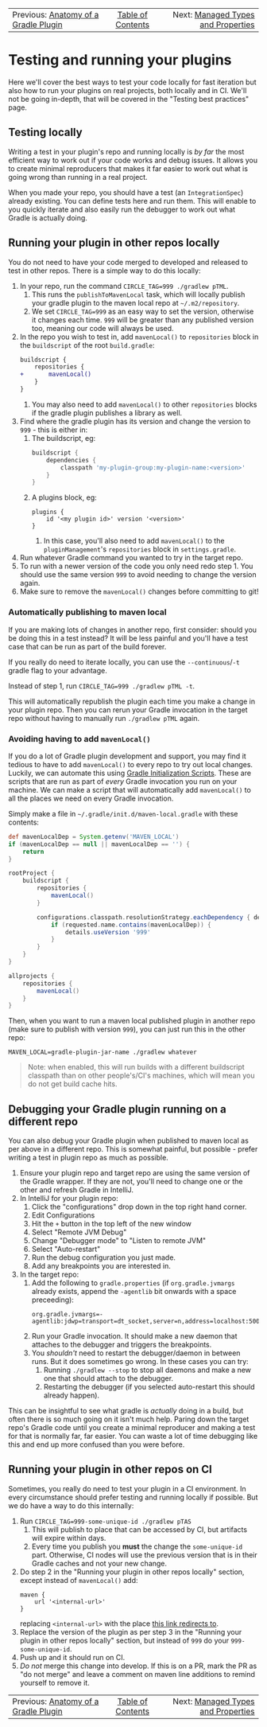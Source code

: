 <!-- PreviousNext:START -->
<table><tr>
  <td>Previous: <a href="anatomy-of-a-gradle-plugin.md">Anatomy of a Gradle Plugin</a></td>
  <td align="center"><a href="../README.md#table-of-contents">Table of Contents</a></td>
  <td align="right">Next: <a href="managed-types-and-properties.md">Managed Types and Properties</a></td>
</tr></table>
<!-- PreviousNext:END -->

# Testing and running your plugins

Here we'll cover the best ways to test your code locally for fast iteration but also how to run your plugins on real projects, both locally and in CI. We'll not be going in-depth, that will be covered in the "Testing best practices" page.

## Testing locally

Writing a test in your plugin's repo and running locally is _by far_ the most efficient way to work out if your code works and debug issues. It allows you to create minimal reproducers that makes it far easier to work out what is going wrong than running in a real project.

When you made your repo, you should have a test (an `IntegrationSpec`) already existing. You can define tests here and run them. This will enable to you quickly iterate and also easily run the debugger to work out what Gradle is actually doing.

## Running your plugin in other repos locally

You do not need to have your code merged to developed and released to test in other repos. There is a simple way to do this locally:

1. In your repo, run the command `CIRCLE_TAG=999 ./gradlew pTML`.
   1. This runs the `publishToMavenLocal` task, which will locally publish your gradle plugin to the maven local repo at `~/.m2/repository`.
   2. We set `CIRCLE_TAG=999` as an easy way to set the version, otherwise it changes each time. `999` will be greater than any published version too, meaning our code will always be used. 
2. In the repo you wish to test in, add `mavenLocal()` to `repositories` block in the `buildscript` of the root `build.gradle`:
    ```diff
    buildscript {
        repositories {
    +       mavenLocal()
        }
    }
    ```
   1. You may also need to add `mavenLocal()` to other `repositories` blocks if the gradle plugin publishes a library as well.
3. Find where the gradle plugin has its version and change the version to `999` - this is either in:
   1. The buildscript, eg:
        ```gradle
        buildscript {
            dependencies {
                classpath 'my-plugin-group:my-plugin-name:<version>'
            }
        }
        ```
   2. A plugins block, eg:
        ```
        plugins {
            id '<my plugin id>' version '<version>'
        }
        ```
      1. In this case, you'll also need to add `mavenLocal()` to the `pluginManagement`'s `repositories` block in `settings.gradle`.
4. Run whatever Gradle command you wanted to try in the target repo.
5. To run with a newer version of the code you only need redo step 1. You should use the same version `999` to avoid needing to change the version again.
6. Make sure to remove the `mavenLocal()` changes before committing to git!

### Automatically publishing to maven local

If you are making lots of changes in another repo, first consider: should you be doing this in a test instead? It will be less painful and you'll have a test case that can be run as part of the build forever.

If you really do need to iterate locally, you can use the `--continuous`/`-t` gradle flag to your advantage.

Instead of step 1, run `CIRCLE_TAG=999 ./gradlew pTML -t`.

This will automatically republish the plugin each time you make a change in your plugin repo. Then you can rerun your Gradle invocation in the target repo without having to manually run `./gradlew pTML` again.

### Avoiding having to add `mavenLocal()`

If you do a lot of Gradle plugin development and support, you may find it tedious to have to add `mavenLocal()` to every repo to try out local changes. Luckily, we can automate this using [Gradle Initialization Scripts](https://docs.gradle.org/current/userguide/init_scripts.html). These are scripts that are run as part of _every_ Gradle invocation you run on your machine. We can make a script that will automatically add `mavenLocal()` to all the places we need on every Gradle invocation.

Simply make a file in `~/.gradle/init.d/maven-local.gradle` with these contents:

```gradle
def mavenLocalDep = System.getenv('MAVEN_LOCAL')
if (mavenLocalDep == null || mavenLocalDep == '') {
    return
}

rootProject {
    buildscript {
        repositories {
            mavenLocal()
        }

        configurations.classpath.resolutionStrategy.eachDependency { details ->
            if (requested.name.contains(mavenLocalDep)) {
                details.useVersion '999'
            }
        }
    }
}

allprojects {
    repositories {
        mavenLocal()
    }
}
```

Then, when you want to run a maven local published plugin in another repo (make sure to publish with version `999`), you can just run this in the other repo:

```
MAVEN_LOCAL=gradle-plugin-jar-name ./gradlew whatever 
```

> Note: when enabled, this will run builds with a different buildscript classpath than on other people's/CI's machines, which will mean you do not get build cache hits.

## Debugging your Gradle plugin running on a different repo

You can also debug your Gradle plugin when published to maven local as per above in a different repo. This is somewhat painful, but possible - prefer writing a test in plugin repo as much as possible.

1. Ensure your plugin repo and target repo are using the same version of the Gradle wrapper. If they are not, you'll need to change one or the other and refresh Gradle in IntelliJ.
2. In IntelliJ for your plugin repo:
   1. Click the "configurations" drop down in the top right hand corner.
   2. Edit Configurations
   3. Hit the `+` button in the top left of the new window
   4. Select "Remote JVM Debug"
   5. Change "Debugger mode" to "Listen to remote JVM"
   6. Select "Auto-restart"
   7. Run the debug configuration you just made.
   8. Add any breakpoints you are interested in.
3. In the target repo:
   1. Add the following to `gradle.properties` (if `org.gradle.jvmargs` already exists, append the `-agentlib` bit onwards with a space preceeding):
      ```
      org.gradle.jvmargs=-agentlib:jdwp=transport=dt_socket,server=n,address=localhost:5005
      ```
   2. Run your Gradle invocation. It should make a new daemon that attaches to the debugger and triggers the breakpoints.
   3. You _shouldn't_ need to restart the debugger/daemon in between runs. But it does sometimes go wrong. In these cases you can try:
      1. Running `./gradlew --stop` to stop all daemons and make a new one that should attach to the debugger.
      2. Restarting the debugger (if you selected auto-restart this should already happen).

This can be insightful to see what gradle is _actually_ doing in a build, but often there is so much going on it isn't much help. Paring down the target repo's Gradle code until you create a minimal reproducer and making a test for that is normally far, far easier. You can waste a lot of time debugging like this and end up more confused than you were before.

## Running your plugin in other repos on CI

Sometimes, you really do need to test your plugin in a CI environment. In every circumstance should prefer testing and running locally if possible. But we do have a way to do this internally:

1. Run `CIRCLE_TAG=999-some-unique-id ./gradlew pTAS`
   1. This will publish to place that can be accessed by CI, but artifacts will expire within days.
   2. Every time you publish you **must** the change the `some-unique-id` part. Otherwise, CI nodes will use the previous version that is in their Gradle caches and not your new change. 
2. Do step 2 in the "Running your plugin in other repos locally" section, except instead of `mavenLocal()` add:
    ```
    maven {
        url '<internal-url>'
    }
    ```
   replacing `<internal-url>` with the place [this link redirects to](https://pl.ntr/2kb).
3. Replace the version of the plugin as per step 3 in the "Running your plugin in other repos locally" section, but instead of `999` do your `999-some-unique-id`.
4. Push up and it should run on CI.
5. _Do not_ merge this change into develop. If this is on a PR, mark the PR as "do not merge" and leave a comment on maven line additions to remind yourself to remove it.

<!-- PreviousNext:START -->
<table><tr>
  <td>Previous: <a href="anatomy-of-a-gradle-plugin.md">Anatomy of a Gradle Plugin</a></td>
  <td align="center"><a href="../README.md#table-of-contents">Table of Contents</a></td>
  <td align="right">Next: <a href="managed-types-and-properties.md">Managed Types and Properties</a></td>
</tr></table>
<!-- PreviousNext:END -->
